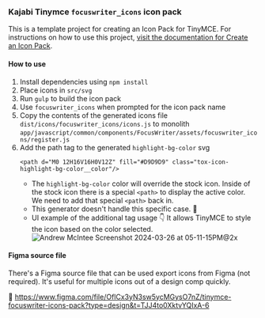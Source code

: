### Kajabi Tinymce `focuswriter_icons` icon pack 

This is a template project for creating an Icon Pack for TinyMCE. For instructions on how to use this project, [visit the documentation for Create an Icon Pack](https://www.tiny.cloud/docs/tinymce/latest/creating-an-icon-pack/).

#### How to use

1. Install dependencies using `npm install`
2. Place icons in `src/svg`
3. Run `gulp` to build the icon pack
4. Use `focuswriter_icons` when prompted for the icon pack name
5. Copy the contents of the generated icons file `dist/icons/focuswriter_icons/icons.js` to monolith `app/javascript/common/components/FocusWriter/assets/focuswriter_icons/register.js`
6. Add the path tag to the generated `highlight-bg-color` svg
    ```
    <path d="M0 12H16V16H0V12Z" fill="#D9D9D9" class="tox-icon-highlight-bg-color__color"/>
    ```
    - The `highlight-bg-color` color will override the stock icon. Inside of the stock icon there is a special `<path>` to display the active color. We need to add that special `<path>` back in.
    - This generator doesn't handle this specific case. 🥲
    - UI example of the additional tag usage 👇 It allows TinyMCE to style the icon based on the color selected.
![Andrew McIntee Screenshot 2024-03-26 at 05-11-15PM@2x](https://github.com/Kajabi/tinymce-focuswriter-icons-pack/assets/565743/ef89b898-3e29-414a-be14-a815f1298744)




#### Figma source file
There's a Figma source file that can be used export icons from Figma (not required). It's useful for multiple icons out of a design comp quickly.

🔗 https://www.figma.com/file/OflCx3yN3sw5ycMGysO7nZ/tinymce-focuswriter-icons-pack?type=design&t=TJJ4to0XktvYQIxA-6
